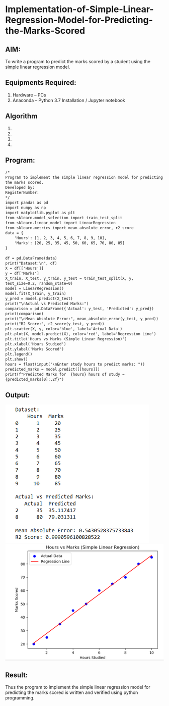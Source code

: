 # Implementation-of-Simple-Linear-Regression-Model-for-Predicting-the-Marks-Scored

## AIM:
To write a program to predict the marks scored by a student using the simple linear regression model.

## Equipments Required:
1. Hardware – PCs
2. Anaconda – Python 3.7 Installation / Jupyter notebook

## Algorithm
1. 
2. 
3. 
4. 

## Program:
```
/*
Program to implement the simple linear regression model for predicting the marks scored.
Developed by: 
RegisterNumber:  
*/
import pandas as pd
import numpy as np
import matplotlib.pyplot as plt
from sklearn.model_selection import train_test_split
from sklearn.linear_model import LinearRegression
from sklearn.metrics import mean_absolute_error, r2_score
data = {
    'Hours': [1, 2, 3, 4, 5, 6, 7, 8, 9, 10],
    'Marks': [20, 25, 35, 45, 50, 60, 65, 70, 80, 85]
}

df = pd.DataFrame(data)
print("Dataset:\n", df)
X = df[['Hours']]
y = df['Marks']
X_train, X_test, y_train, y_test = train_test_split(X, y, test_size=0.2, random_state=0)
model = LinearRegression()
model.fit(X_train, y_train)
y_pred = model.predict(X_test)
print("\nActual vs Predicted Marks:")
comparison = pd.DataFrame({'Actual': y_test, 'Predicted': y_pred})
print(comparison)
print("\nMean Absolute Error:", mean_absolute_error(y_test, y_pred))
print("R2 Score:", r2_score(y_test, y_pred))
plt.scatter(X, y, color='blue', label='Actual Data')
plt.plot(X, model.predict(X), color='red', label='Regression Line')
plt.title('Hours vs Marks (Simple Linear Regression)')
plt.xlabel('Hours Studied')
plt.ylabel('Marks Scored')
plt.legend()
plt.show()
hours = float(input("\nEnter study hours to predict marks: "))
predicted_marks = model.predict([[hours]])
print(f"Predicted Marks for  {hours} hours of study = {predicted_marks[0]:.2f}")
```

## Output:
![alt text](exp2.1.png)
![alt text](exp2.2.png)


## Result:
Thus the program to implement the simple linear regression model for predicting the marks scored is written and verified using python programming.
